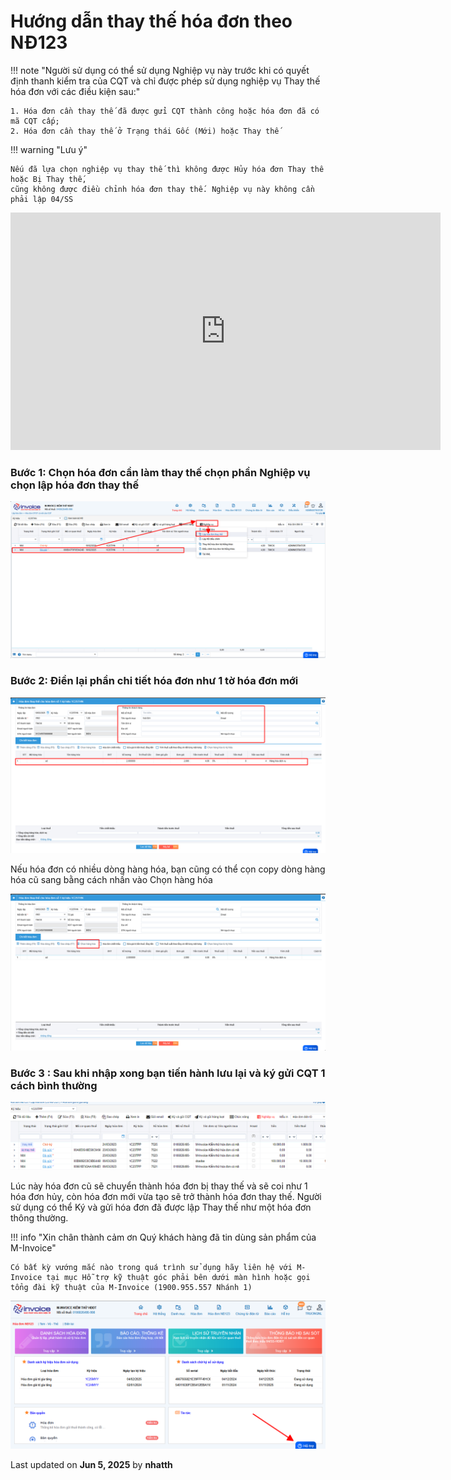 # **Hướng dẫn thay thế hóa đơn theo NĐ123**

!!! note "Người sử dụng có thể sử dụng Nghiệp vụ này trước khi có quyết định thanh kiểm tra của CQT và chỉ được phép sử dụng nghiệp vụ Thay thế hóa đơn với các điều kiện sau:"

    1. Hóa đơn cần thay thế đã được gửi CQT thành công hoặc hóa đơn đã có mã CQT cấp;
    2. Hóa đơn cần thay thế ở Trạng thái Gốc (Mới) hoặc Thay thế

!!! warning "Lưu ý"

    Nếu đã lựa chọn nghiệp vụ thay thế thì không được Hủy hóa đơn Thay thế hoặc Bị Thay thế,
    cũng không được điều chỉnh hóa đơn thay thế. Nghiệp vụ này không cần phải lập 04/SS

<iframe style="width: 43rem; height: 380px"
    src="https://www.youtube.com/embed/7ELjnoRQmVA" 
    frameborder="0" allowfullscreen>
</iframe>

### **Bước 1: Chọn hóa đơn cần làm thay thế chọn phần Nghiệp vụ chọn lập hóa đơn thay thế**

![Hình 1](../../assets/images/invoice1/1.0_thayThe_1.png)

### **Bước 2: Điền lại phần chi tiết hóa đơn như 1 tờ hóa đơn mới**

![Hình 2](../../assets/images/invoice1/1.0_thayThe_2.png)

Nếu hóa đơn có nhiều dòng hàng hóa, bạn cũng có thể cọn copy dòng hàng hóa cũ sang bằng cách nhấn vào Chọn hàng hóa

![Hình 3](../../assets/images/invoice1/1.0_thayThe_3.png)

### **Bước 3 : Sau khi nhập xong bạn tiến hành lưu lại và ký gửi CQT 1 cách bình thường**

![Hình 4](../../assets/images/invoice1/1.0_thayThe_4.png)

Lúc này hóa đơn cũ sẽ chuyển thành hóa đơn bị thay thế và sẽ coi như 1 hóa đơn hủy, còn hóa đơn mới vừa tạo sẽ trở thành hóa đơn thay thế. Người sử dụng có thể Ký và gửi hóa đơn đã được lập Thay thế như một hóa đơn thông thường.

!!! info "Xin chân thành cảm ơn Quý khách hàng đã tin dùng sản phẩm của M-Invoice"

    Có bất kỳ vướng mắc nào trong quá trình sử dụng hãy liên hệ với M-Invoice tại mục Hỗ trợ kỹ thuật góc phải bên dưới màn hình hoặc gọi tổng đài kỹ thuật của M-Invoice (1900.955.557 Nhánh 1)

![Hình 5](../../assets/images/invoice1/1.0_suaTienBangTay_5.png)




<div class="last-updated">Last updated on <strong>Jun 5, 2025</strong> by <strong>nhatth</strong></div>
